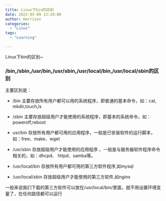 ```yaml
---
title: Linux下bin的区别
date: 2022-05-09 13:29:00
author: Harrison
categories:
  - "Linux"
tags:
  - "Learning"

---
```

Linux下bin的区别~
<!-- more -->
### /bin,/sbin,/usr/bin,/usr/sbin,/usr/local/bin,/usr/local/sbin的区别

主要区别是：

+ /bin 主要存放所有用户都可以用的系统程序，即普通的基本命令，如：cat, mkdir,touch,ls

+ /sbin 主要存放超级用户才能使用的系统程序，即基本的系统命令，如：poweroff,reboot

+ usr/bin 存放所有用户都可用的应用程序，一般是已安装软件的运行脚本，如：free、make、wget

+ /usr/sbin 存放超级用户才能使用的应用程序 ，一般是与服务器软件程序命令相关的，如：dhcpd、 httpd、samba等。

+ /usr/local/bin 存放所有用户都可用的第三方软件程序,如mysql

+ /usr/local/sbin 存放超级用户才能使用的第三方软件,如nginx

一般来说我们下载的第三方软件可以放在/usr/local/bin/里面，就不用设置环境变量了，在任何路径都可以运行

